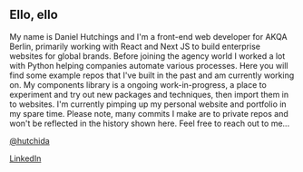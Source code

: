 ## Ello, ello

My name is Daniel Hutchings and I'm a front-end web developer for AKQA Berlin, primarily working with React and Next JS to build enterprise websites for global brands. Before joining the agency world I worked a lot with Python helping companies automate various processes. Here you will find some example repos that I've built in the past and am currently working on. My components library is a ongoing work-in-progress, a place to experiment and try out new packages and techniques, then import them in to websites. I'm currently pimping up my personal website and portfolio in my spare time. Please note, many commits I make are to private repos and won't be reflected in the history shown here. Feel free to reach out to me...


[@hutchida](https://twitter.com/hutchida)

[LinkedIn](https://www.linkedin.com/in/danielmhutchings)
